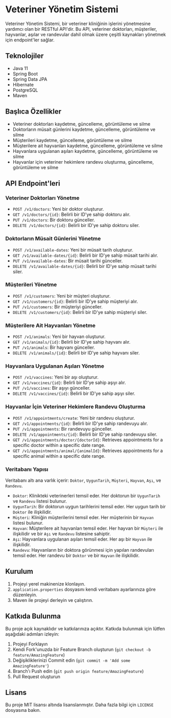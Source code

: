 # Veteriner Yönetim Sistemi

Veteriner Yönetim Sistemi, bir veteriner kliniğinin işlerini yönetmesine yardımcı olan bir RESTful API'dir. Bu API, veteriner doktorları, müşteriler, hayvanlar, aşılar ve randevular dahil olmak üzere çeşitli kaynakları yönetmek için endpoint'ler sağlar.

## Teknolojiler

- Java 11
- Spring Boot
- Spring Data JPA
- Hibernate
- PostgreSQL
- Maven

## Başlıca Özellikler

- Veteriner doktorları kaydetme, güncelleme, görüntüleme ve silme
- Doktorların müsait günlerini kaydetme, güncelleme, görüntüleme ve silme
- Müşterileri kaydetme, güncelleme, görüntüleme ve silme
- Müşterilere ait hayvanları kaydetme, güncelleme, görüntüleme ve silme
- Hayvanlara uygulanan aşıları kaydetme, güncelleme, görüntüleme ve silme
- Hayvanlar için veteriner hekimlere randevu oluşturma, güncelleme, görüntüleme ve silme

## API Endpoint'leri

### Veteriner Doktorları Yönetme

- `POST /v1/doctors`: Yeni bir doktor oluşturur.
- `GET /v1/doctors/{id}`: Belirli bir ID'ye sahip doktoru alır.
- `PUT /v1/doctors`: Bir doktoru günceller.
- `DELETE /v1/doctors/{id}`: Belirli bir ID'ye sahip doktoru siler.

### Doktorların Müsait Günlerini Yönetme

- `POST /v1/available-dates`: Yeni bir müsait tarih oluşturur.
- `GET /v1/available-dates/{id}`: Belirli bir ID'ye sahip müsait tarihi alır.
- `PUT /v1/available-dates`: Bir müsait tarihi günceller.
- `DELETE /v1/available-dates/{id}`: Belirli bir ID'ye sahip müsait tarihi siler.

### Müşterileri Yönetme

- `POST /v1/customers`: Yeni bir müşteri oluşturur.
- `GET /v1/customers/{id}`: Belirli bir ID'ye sahip müşteriyi alır.
- `PUT /v1/customers`: Bir müşteriyi günceller.
- `DELETE /v1/customers/{id}`: Belirli bir ID'ye sahip müşteriyi siler.

### Müşterilere Ait Hayvanları Yönetme

- `POST /v1/animals`: Yeni bir hayvan oluşturur.
- `GET /v1/animals/{id}`: Belirli bir ID'ye sahip hayvanı alır.
- `PUT /v1/animals`: Bir hayvanı günceller.
- `DELETE /v1/animals/{id}`: Belirli bir ID'ye sahip hayvanı siler.

### Hayvanlara Uygulanan Aşıları Yönetme

- `POST /v1/vaccines`: Yeni bir aşı oluşturur.
- `GET /v1/vaccines/{id}`: Belirli bir ID'ye sahip aşıyı alır.
- `PUT /v1/vaccines`: Bir aşıyı günceller.
- `DELETE /v1/vaccines/{id}`: Belirli bir ID'ye sahip aşıyı siler.

### Hayvanlar İçin Veteriner Hekimlere Randevu Oluşturma

- `POST /v1/appointments/create`: Yeni bir randevu oluşturur.
- `GET /v1/appointments/{id}`: Belirli bir ID'ye sahip randevuyu alır.
- `PUT /v1/appointments`: Bir randevuyu günceller.
- `DELETE /v1/appointments/{id}`: Belirli bir ID'ye sahip randevuyu siler.
- `GET /v1/appointments/doctor/{doctorId}`: Retrieves appointments for a specific doctor within a specific date range.
- `GET /v1/appointments/animal/{animalId}`: Retrieves appointments for a specific animal within a specific date range.

### Veritabanı Yapısı

Veritabanı altı ana varlık içerir: `Doktor`, `UygunTarih`, `Müşteri`, `Hayvan`, `Aşı`, ve `Randevu`.

- `Doktor`: Klinikteki veterinerleri temsil eder. Her doktorun bir `UygunTarih` ve `Randevu` listesi bulunur.
- `UygunTarih`: Bir doktorun uygun tarihlerini temsil eder. Her uygun tarih bir `Doktor` ile ilişkilidir.
- `Müşteri`: Kliniğin müşterilerini temsil eder. Her müşterinin bir `Hayvan` listesi bulunur.
- `Hayvan`: Müşterilere ait hayvanları temsil eder. Her hayvan bir `Müşteri` ile ilişkilidir ve bir `Aşı` ve `Randevu` listesine sahiptir.
- `Aşı`: Hayvanlara uygulanan aşıları temsil eder. Her aşı bir `Hayvan` ile ilişkilidir.
- `Randevu`: Hayvanların bir doktora görünmesi için yapılan randevuları temsil eder. Her randevu bir `Doktor` ve bir `Hayvan` ile ilişkilidir.


## Kurulum

1. Projeyi yerel makinenize klonlayın.
2. `application.properties` dosyasını kendi veritabanı ayarlarınıza göre düzenleyin.
3. Maven ile projeyi derleyin ve çalıştırın.

## Katkıda Bulunma

Bu proje açık kaynaklıdır ve katkılarınıza açıktır. Katkıda bulunmak için lütfen aşağıdaki adımları izleyin:

1. Projeyi Forklayın
2. Kendi Fork'unuzda bir Feature Branch oluşturun (`git checkout -b feature/AmazingFeature`)
3. Değişikliklerinizi Commit edin (`git commit -m 'Add some AmazingFeature'`)
4. Branch'ı Push edin (`git push origin feature/AmazingFeature`)
5. Pull Request oluşturun

## Lisans

Bu proje MIT lisansı altında lisanslanmıştır. Daha fazla bilgi için `LICENSE` dosyasına bakın.